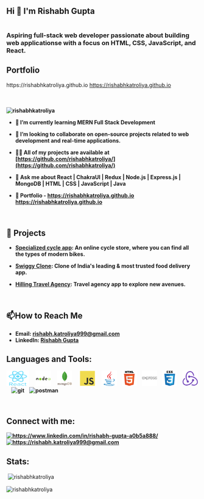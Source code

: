 <div>
        <h2 > Hi 👋 I'm Rishabh Gupta </h2>
        <img class="top_image"
            style="margin: auto;
            display: flex;
            justify-content: center;
            width: 300px;">
        <h3 > Aspiring full-stack web developer passionate about building web applicationse with a focus on HTML, CSS, JavaScript, and React. </h3>
        <div>
        <div>
                <h2>Portfolio</h2>
                https://rishabhkatroliya.github.io
                <a href="https://rishabhkatroliya.github.io">https://rishabhkatroliya.github.io</a>
        </div>      
<div>

<!-- <div align="center">
    <h1 align="center">Hi 👋 I'm Rishabh Gupta</h1>
    <h2 align="center"> Aspiring full-stack web developer passionate about building web applicationse with a focus on HTML, CSS, JavaScript, and React.</h2>
      <div>
                <h2>Portfolio</h2>
                <a href="https://rishabhkatroliya.github.io">Portfolio</a>
        </div>    
   
</div> -->

<h4>
<!-- <a href="https://rishabhkatroliya.github.io/" target="blank">My Portfolio</a></h5>
Portfolio: [https://rishabhkatroliya.github.io](https://rishabhkatroliya.github.io)
<br/> -->
<br/>

<p align="left"> <img src="https://komarev.com/ghpvc/?username=rishabhkatroliya&label=Profile%20views&color=0e75b6&style=flat" alt="rishabhkatroliya" /> </p>

  <section>
  
  - 🌱 I’m currently learning **MERN Full Stack Development**

- 👯 I’m looking to collaborate on **open-source projects related to web development and real-time applications.**

- 👨‍💻 All of my projects are available at [https://github.com/rishabhkatroliya/](https://github.com/rishabhkatroliya/)

- 💬 Ask me about **React | ChakraUI | Redux | Node.js | Express.js | MongoDB | HTML | CSS | JavaScript | Java**

- 💬 Portfolio - https://rishabhkatroliya.github.io   <a href="https://rishabhkatroliya.github.io">https://rishabhkatroliya.github.io</a>
   

<!-- - 📫 How to reach me **rishabh.katroliya999@gmail.com** -->

 </section>
<br/>
<section>

<h2>🔭 Projects</h2>

- [**Specialized cycle app**](https://github.com/ProActive44/specialized-bike-app): An online cycle store, where you can find all the types of modern bikes.

- [**Swiggy Clone**](https://github.com/shaad72345/SwiggyClone): Clone of India's leading & most trusted food delivery app.

- [**Hilling Travel Agency**](https://github.com/rishabhkatroliya/travel-agency): Travel agency app to explore new avenues. 

</section>
<br/>
  <section>
  
 <h2>📫How to Reach Me</h2>

- Email: rishabh.katroliya999@gmail.com
- LinkedIn: [Rishabh Gupta](https://www.linkedin.com/in/rishabh-gupta-a0b5a888/)

 </section>


  <section>
     <div> <h2 align="left">Languages and Tools:</h2></div>


<p align="left" >
   <img src="https://raw.githubusercontent.com/devicons/devicon/master/icons/react/react-original-wordmark.svg" alt="react" width="60" height="40"/> &nbsp; &nbsp; 
  <img src="https://raw.githubusercontent.com/devicons/devicon/master/icons/nodejs/nodejs-original-wordmark.svg" alt="nodejs" width="40" height="40"/> &nbsp;&nbsp;&nbsp;
   <img src="https://raw.githubusercontent.com/devicons/devicon/master/icons/mongodb/mongodb-original-wordmark.svg" alt="mongodb" width="40" height="40"/>&nbsp;&nbsp;&nbsp;&nbsp;&nbsp;
   <img src="https://raw.githubusercontent.com/devicons/devicon/master/icons/javascript/javascript-original.svg" alt="javascript" width="40" height="40"/>&nbsp;&nbsp;&nbsp;&nbsp;
  <img src="https://raw.githubusercontent.com/devicons/devicon/master/icons/java/java-original.svg" alt="java" width="40" height="40"/>&nbsp;&nbsp;&nbsp;
  <img src="https://raw.githubusercontent.com/devicons/devicon/master/icons/html5/html5-original-wordmark.svg" alt="html5" width="40" height="40"/>&nbsp;&nbsp;&nbsp;
<img src="https://raw.githubusercontent.com/devicons/devicon/master/icons/express/express-original-wordmark.svg" alt="express" width="40" height="40"/>&nbsp;&nbsp;&nbsp;
 <img src="https://raw.githubusercontent.com/devicons/devicon/master/icons/css3/css3-original-wordmark.svg" alt="css3" width="40" height="40"/>&nbsp;&nbsp;&nbsp;
  <img src="https://raw.githubusercontent.com/devicons/devicon/master/icons/redux/redux-original.svg" alt="redux" width="40" height="40"/>&nbsp;&nbsp;&nbsp;
  <img src="https://www.vectorlogo.zone/logos/git-scm/git-scm-icon.svg" alt="git" width="40" height="40"/>&nbsp;&nbsp;&nbsp;
  <img src="https://www.vectorlogo.zone/logos/getpostman/getpostman-icon.svg" alt="postman" width="40" height="40"/>
    </p>
        
  </section>
   &nbsp;

   <section>
   <h2 align="left">Connect with me:</h3>
<p align="left">
<a href="https://www.linkedin.com/in/rishabh-gupta-a0b5a888/" target="blank"> <img src="https://img.shields.io/badge/linkedin-%230077B5.svg?&style=for-the-badge&logo=linkedin&logoColor=white" alt="https://www.linkedin.com/in/rishabh-gupta-a0b5a888/" /></a>
 <a href="https://rishabh.katroliya999@gmail.com" target="_blank"> <img src="https://img.shields.io/badge/Gmail-D14836?style=for-the-badge&logo=gmail&logoColor=white" alt="https://rishabh.katroliya999@gmail.com" /></a>

</p>
</section>

 <h2 align="left">Stats:</h2>
 
  <p>
 
<p>&nbsp;<img align="center" src="https://github-readme-stats.vercel.app/api?username=rishabhkatroliya&show_icons=true&locale=en" alt="rishabhkatroliya" /></p>
    
<p><img align="center" src="https://github-readme-streak-stats.herokuapp.com/?user=rishabhkatroliya" alt="rishabhkatroliya" /></p>
 </p>

 </body>


